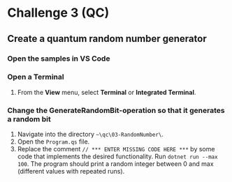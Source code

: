 # Challenge 3 (QC)

## Create a quantum random number generator

### Open the samples in VS Code

### Open a Terminal

1. From the **View** menu, select **Terminal** or **Integrated Terminal**.

### Change the GenerateRandomBit-operation so that it generates a random bit

1. Navigate into the directory `~\qc\03-RandomNumber\`.
1. Open the `Program.qs` file.
1. Replace the comment `// *** ENTER MISSING CODE HERE ***` by some code that implements the desired functionality.
Run `dotnet run --max 100`.
The program should print a random integer between 0 and max (different values with repeated runs).

